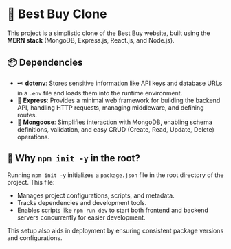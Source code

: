 # 🛒 Best Buy Clone

This project is a simplistic clone of the Best Buy website, built using the **MERN stack** (MongoDB, Express.js, React.js, and Node.js).

## 📦 Dependencies

- 🗝️ **dotenv**: Stores sensitive information like API keys and database URLs in a `.env` file and loads them into the runtime environment.
- 🚀 **Express**: Provides a minimal web framework for building the backend API, handling HTTP requests, managing middleware, and defining routes.
- 🐍 **Mongoose**: Simplifies interaction with MongoDB, enabling schema definitions, validation, and easy CRUD (Create, Read, Update, Delete) operations.

## 📝 Why `npm init -y` in the root?

Running `npm init -y` initializes a `package.json` file in the root directory of the project. This file:

- Manages project configurations, scripts, and metadata.
- Tracks dependencies and development tools.
- Enables scripts like `npm run dev` to start both frontend and backend servers concurrently for easier development.

This setup also aids in deployment by ensuring consistent package versions and configurations.
